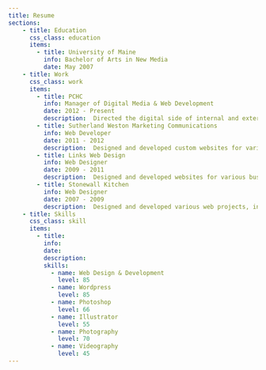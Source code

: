 ```yaml
---
title: Resume
sections:
    - title: Education
      css_class: education
      items:
        - title: University of Maine
          info: Bachelor of Arts in New Media
          date: May 2007
    - title: Work
      css_class: work
      items:
        - title: PCHC
          info: Manager of Digital Media & Web Development
          date: 2012 - Present
          description:  Directed the digital side of internal and external marketing & communications for the second-largest Federally Qualified Health Center in New England. Managing web development, photography, and videography, I helped to meet the needs of dozens of facilities and departments to successfully advertise our services to patients across the state of Maine.
        - title: Sutherland Weston Marketing Communications
          info: Web Developer
          date: 2011 - 2012
          description:  Designed and developed custom websites for various businesses and nonprofits, and worked with a web development team to continue to design new features for the company's proprietary content management system.
        - title: Links Web Design
          info: Web Designer
          date: 2009 - 2011
          description:  Designed and developed websites for various businesses and nonprofits. Worked to reduce company's reliance on third-party themes and instead developed custom, in-house themes to better meet clients' needs.
        - title: Stonewall Kitchen
          info: Web Designer
          date: 2007 - 2009
          description:  Designed and developed various web projects, including promotional emails and micro-websites. Also maintained Stonewall Kitchen’s main website, updating designs and optimizing images for online catalog.  
    - title: Skills
      css_class: skill
      items:
        - title:
          info:
          date:
          description:
          skills:
            - name: Web Design & Development
              level: 85
            - name: Wordpress
              level: 85
            - name: Photoshop
              level: 66
            - name: Illustrator
              level: 55
            - name: Photography
              level: 70
            - name: Videography
              level: 45            
---
```

